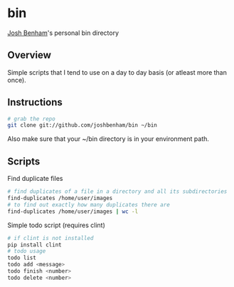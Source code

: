 bin
===

[Josh Benham](http://joshbenham.net)'s personal bin directory

Overview
--------

Simple scripts that I tend to use on a day to day basis (or atleast more than once).

Instructions
------------
```sh
# grab the repo
git clone git://github.com/joshbenham/bin ~/bin
```

Also make sure that your ~/bin directory is in your environment path.

Scripts
-------

Find duplicate files
```sh
# find duplicates of a file in a directory and all its subdirectories
find-duplicates /home/user/images
# to find out exactly how many duplicates there are
find-duplicates /home/user/images | wc -l
```

Simple todo script (requires clint)
```sh
# if clint is not installed
pip install clint
# todo usage
todo list
todo add <message>
todo finish <number>
todo delete <number>
```
